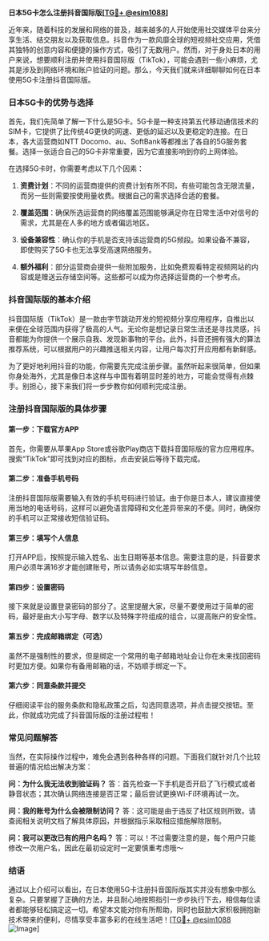 **日本5G卡怎么注册抖音国际版[[TG💪+ @esim1088](https://t.me/s/esim1088)]**

近年来，随着科技的发展和网络的普及，越来越多的人开始使用社交媒体平台来分享生活、结交朋友以及获取信息。抖音作为一款风靡全球的短视频社交应用，凭借其独特的创意内容和便捷的操作方式，吸引了无数用户。然而，对于身处日本的用户来说，想要顺利注册并使用抖音国际版（TikTok），可能会遇到一些小麻烦，尤其是涉及到网络环境和账户验证的问题。那么，今天我们就来详细聊聊如何在日本使用5G卡注册抖音国际版。

### 日本5G卡的优势与选择

首先，我们先简单了解一下什么是5G卡。5G卡是一种支持第五代移动通信技术的SIM卡，它提供了比传统4G更快的网速、更低的延迟以及更稳定的连接。在日本，各大运营商如NTT Docomo、au、SoftBank等都推出了各自的5G服务套餐。选择一张适合自己的5G卡非常重要，因为它直接影响到你的上网体验。

在选择5G卡时，你需要考虑以下几个因素：

1. **资费计划**：不同的运营商提供的资费计划有所不同，有些可能包含无限流量，而另一些则需要按使用量收费。根据自己的需求选择合适的套餐。
   
2. **覆盖范围**：确保所选运营商的网络覆盖范围能够满足你在日常生活中对信号的需求，尤其是在人多的地方或者偏远地区。

3. **设备兼容性**：确认你的手机是否支持该运营商的5G频段。如果设备不兼容，即使购买了5G卡也无法享受高速网络服务。

4. **额外福利**：部分运营商会提供一些附加服务，比如免费观看特定视频网站的内容或是赠送云存储空间等。这些都可以成为你选择运营商的一个参考点。

### 抖音国际版的基本介绍

抖音国际版（TikTok）是一款由字节跳动开发的短视频分享应用程序，自推出以来便在全球范围内获得了极高的人气。无论你是想记录日常生活还是寻找灵感，抖音都能为你提供一个展示自我、发现新事物的平台。此外，抖音还拥有强大的算法推荐系统，可以根据用户的兴趣推送相关内容，让用户每次打开应用都有新鲜感。

为了更好地利用抖音的功能，你需要先完成注册步骤。虽然听起来很简单，但如果你身处海外，尤其是像日本这样与中国有着明显时差的地方，可能会觉得有点棘手。别担心，接下来我们将一步步教你如何顺利完成注册。

### 注册抖音国际版的具体步骤

#### 第一步：下载官方APP

首先，你需要从苹果App Store或谷歌Play商店下载抖音国际版的官方应用程序。搜索“TikTok”即可找到对应的图标，点击安装后等待下载完成。

#### 第二步：准备手机号码

注册抖音国际版需要输入有效的手机号码进行验证。由于你是日本人，建议直接使用当地的电话号码，这样可以避免语言障碍和文化差异带来的不便。同时，确保你的手机可以正常接收短信验证码。

#### 第三步：填写个人信息

打开APP后，按照提示输入姓名、出生日期等基本信息。需要注意的是，抖音要求用户必须年满16岁才能创建账号，所以请务必如实填写年龄信息。

#### 第四步：设置密码

接下来就是设置登录密码的部分了。这里提醒大家，尽量不要使用过于简单的密码，最好是由大小写字母、数字以及特殊字符组成的组合，以提高账户的安全性。

#### 第五步：完成邮箱绑定（可选）

虽然不是强制性的要求，但是绑定一个常用的电子邮箱地址会让你在未来找回密码时更加方便。如果你有备用邮箱的话，不妨顺手绑定一下。

#### 第六步：同意条款并提交

仔细阅读平台的服务条款和隐私政策之后，勾选同意选项，并点击提交按钮。至此，你就成功完成了抖音国际版的注册过程啦！

### 常见问题解答

当然，在实际操作过程中，难免会遇到各种各样的问题。下面我们就针对几个比较普遍的情况给出解决方案：

**问：为什么我无法收到验证码？**
答：首先检查一下手机是否开启了飞行模式或者静音状态；其次确认网络连接是否正常；最后尝试更换Wi-Fi环境再试一次。

**问：我的账号为什么会被限制访问？**
答：这可能是由于违反了社区规则所致。请查阅相关说明文档了解具体原因，并根据指示采取相应措施解除限制。

**问：我可以更改已有的用户名吗？**
答：可以！不过需要注意的是，每个用户只能修改一次用户名，因此在最初设定时一定要慎重考虑哦～

### 结语

通过以上介绍可以看出，在日本使用5G卡注册抖音国际版其实并没有想象中那么复杂。只要掌握了正确的方法，并且耐心地按照指引一步步执行下去，相信每位读者都能够轻松搞定这一切。希望本文能对你有所帮助，同时也鼓励大家积极拥抱新技术带来的便利，尽情享受丰富多彩的在线生活吧！[[TG💪+ @esim1088](https://t.me/s/esim1088) ![Image](https://i.postimg.cc/4NQfJmqS/Snipaste-2025-05-13-00-14-12.png)]